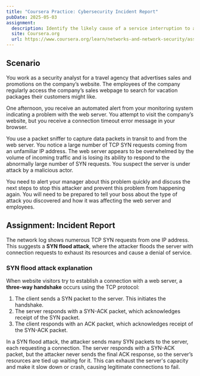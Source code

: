 ```yaml
---
title: "Coursera Practice: Cybersecurity Incident Report"
pubDate: 2025-05-03
assignment:
  description: Identify the likely cause of a service interruption to a client's website. Explain how the attack occurred and the negative impact it had on the website.
  site: Coursera.org
  url: https://www.coursera.org/learn/networks-and-network-security/assignment-submission/QHIX5/activity-analyze-network-attacks/
---
```


## Scenario

You work as a security analyst for a travel agency that advertises sales and promotions on the company’s website. The employees of the company regularly access the company’s sales webpage to search for vacation packages their customers might like.

One afternoon, you receive an automated alert from your monitoring system indicating a problem with the web server. You attempt to visit the company’s website, but you receive a connection timeout error message in your browser.

You use a packet sniffer to capture data packets in transit to and from the web server. You notice a large number of TCP SYN requests coming from an unfamiliar IP address. The web server appears to be overwhelmed by the volume of incoming traffic and is losing its ability to respond to the abnormally large number of SYN requests. You suspect the server is under attack by a malicious actor. 

You need to alert your manager about this problem quickly and discuss the next steps to stop this attacker and prevent this problem from happening again. You will need to be prepared to tell your boss about the type of attack you discovered and how it was affecting the web server and employees.

## Assignment: Incident Report

The network log shows numerous TCP SYN requests from one IP address. This suggests a **SYN flood attack**, where the attacker floods the server with connection requests to exhaust its resources and cause a denial of service.

### SYN flood attack explanation

When website visitors try to establish a connection with a web server, a **three-way handshake** occurs using the TCP protocol:

1. The client sends a SYN packet to the server. This initiates the handshake.
2. The server responds with a SYN-ACK packet, which acknowledges receipt of the SYN packet.
3. The client responds with an ACK packet, which acknowledges receipt of the SYN-ACK packet.

In a SYN flood attack, the attacker sends many SYN packets to the server, each requesting a connection. The server responds with a SYN-ACK packet, but the attacker never sends the final ACK response, so the server’s resources are tied up waiting for it. This can exhaust the server's capacity and make it slow down or crash, causing legitimate connections to fail.